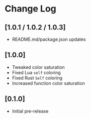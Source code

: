 # Change Log

## [1.0.1 / 1.0.2 / 1.0.3]
 - README.md/package.json updates

## [1.0.0]

 - Tweaked color saturation
 - Fixed Lua `self` coloring
 - Fixed Rust `Self` coloring
 - Increased function color saturation

## [0.1.0]

- Initial pre-release
